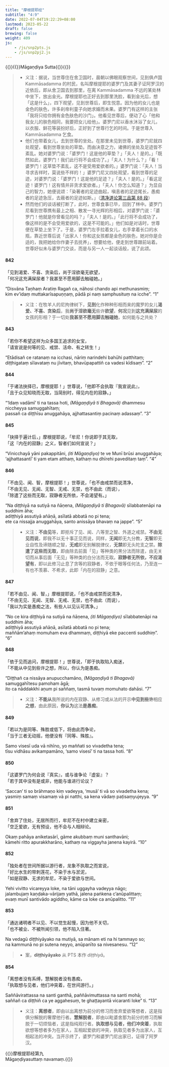 ```yaml
---
title: "摩根提耶经"
subtitle: "4:9"
date: 2022-07-04T19:22:29+08:00
lastmod: 2023-05-22
draft: false
brewing: false
weight: 409
js:
    - /js/snp2pts.js
    - /js/snp2pj2.js
---
```



{{<subtitle>}}{{<suttalink src="snp4.9">}}Māgaṇḍiya Sutta{{</suttalink>}}{{</subtitle>}}

> - 义注：据说，当世尊住在舍卫国时，晨朝以佛眼观察世间，见到俱卢国 Kammāsadamma 的村民，名叫摩根提耶的婆罗门及其妻子证阿罗汉的近依后，即从舍卫国去到那里，在离 Kammāsadamma 不远的某处林中坐下，放出金光。摩根提耶也正好去到那里洗脸，看到金光后，想「这是什么」，四下观望，见到世尊后，即生悦意。因为他的女儿也是金色的肤色，许多刹帝利童子向她求婚而未果。婆罗门有这样的主张「我将只给你拥有金色肤色的沙门」。他看见世尊后，便动了心「他和我女儿的肤色相同，我要把女儿给他」。婆罗门尼以香水沐浴了女儿，以衣服、鲜花等装扮好后，正好到了世尊行乞的时间。于是世尊入 Kammāsadamma 乞食。
> - 他们也带着女儿，去到世尊的坐处。在那里未见到世尊，婆罗门尼就四处观望，看到世尊坐处的草垫。而由决意之力，诸佛的坐处及足迹皆不紊乱。她对婆罗门说：「婆罗门！这是他的草垫？」「夫人！是的。」「既然如此，婆罗门！我们此行将不会成功了。」「夫人！为什么？」「看！婆罗门！这草垫不紊乱，这不是受用爱欲者的。」婆罗门说：「夫人！当寻求吉祥时，莫说些不祥的！」婆罗门尼又四处观望，看到世尊的足迹，对婆罗门说：「婆罗门！这是他的足迹？」「夫人！是的。」「看这足迹！婆罗门！这有情并非贪求爱欲者。」「夫人！你怎么知道？」为显自己的智力，她便说颂：「染著者的足迹曲起，嗔恚者的足迹尾长，愚痴者的足迹急压，去蔽者的足迹如斯。」（[清净道论第三品第 88 段](/visuddhimagga/03/#88)）
> - 然而他们的谈话被打断了，此时，世尊食事已毕，回到了林中。婆罗门尼看到世尊携有最上之相、散发一寻光辉的形相后，对婆罗门说：「婆罗门！他就是你曾看见的吗？」「夫人！是的。」「此行将不会成功了，像这样的是不会受用爱欲的，这是不可能的。」他们如是对话时，世尊便在草垫上坐下了。于是，婆罗门左手拉着女儿，右手拿着长口的水瓶，靠近世尊后说「出家人！你和这女孩都是金色的肤色，她对你是合适的，我把她给你作妻子去抚养」，想要给他，便走到世尊跟前站着。世尊好似未与婆罗门交谈，而是与另一人一起谈话般，说了此颂。

#### 842

「见到渴爱、不喜、贪染后，尚于淫欲毫无欲望，  
「何况这充满屎尿者？我甚至不愿用脚去触碰她。」

“Disvāna Taṇhaṃ Aratiṃ Ragañ ca, nāhosi chando api methunasmiṃ;  
kim ev’idaṃ muttakarīsapuṇṇaṃ, pādā pi naṃ samphusituṃ na icche”. <q>1</q>

> - 义注：在牧羊人的尼拘律树下，**见到**化作种种形相而来的魔罗的女儿**渴爱、不喜、贪染后**，我**尚于淫欲毫无**些许**欲望**，**何况**见到**这充满屎尿**的女孩的形相？于一切处**我甚至不愿用脚去触碰她**，如何能与之共处？

#### 843

「若你不希望这样为众多国王追求的女宝，  
「请宣说是何等的见、戒禁、活命、有之转生！」

“Etādisañ ce ratanaṃ na icchasi, nāriṃ narindehi bahūhi patthitaṃ;  
diṭṭhigataṃ sīlavataṃ nu jīvitaṃ, bhavūpapattiñ ca vadesi kīdisaṃ”. <q>2</q>

#### 844

「于诸法抉择已，摩根提耶！」世尊说，「他即不会执取『我宣说此』，  
「且于众见知晓而无取，当简别时，得见内在的寂静。」

“‘Idaṃ vadāmī’ ti na tassa hoti, <i>(Māgaṇḍiyā ti Bhagavā)</i> dhammesu niccheyya samuggahītaṃ;  
passañ ca diṭṭhīsu anuggahāya, ajjhattasantiṃ pacinaṃ adassaṃ”. <q>3</q>

#### 845

「抉择于遍计后，」摩根提耶说，「牟尼！你说即于其无取，  
「这『内在的寂静』之义，智者们如何宣说？」

“Vinicchayā yāni pakappitāni, <i>(iti Māgaṇḍiyo)</i> te ve Munī brūsi anuggahāya;  
‘ajjhattasantī’ ti yam etam atthaṃ, kathaṃ nu dhīrehi paveditaṃ taṃ”. <q>4</q>

#### 846

「不由见、闻、智，摩根提耶！」世尊说，「也不由戒禁而说清净，  
「不由无见、无闻、无智、无戒、无禁，也不由此（而说），  
「除遣了这些而无取，寂静者无所依，不会渴望有。」

“Na diṭṭhiyā na sutiyā na ñāṇena, <i>(Māgaṇḍiyā ti Bhagavā)</i> sīlabbatenāpi na suddhim āha;  
adiṭṭhiyā assutiyā añāṇā, asīlatā abbatā no pi tena;  
ete ca nissajja anuggahāya, santo anissāya bhavaṃ na jappe”. <q>5</q>

> - 义注：**不由见**等，即拒斥了见、闻、八等至之智、外道之戒禁。**不由无见而说**，即我不以无十事正见而说，同样，**无闻**即无九分教，**无智**即无业自性及谛随顺之智，**无戒**即无别解脱律仪，**无禁**即无头陀支之禁。**除遣了这些而无取**，即由除去前面「见」等种类的黑分法而除遣，由无关切而从事后面「无见」等种类的白分法而无取。**寂静者无所依，不应渴望有**，即以此修习止息了贪等的寂静者，不依于眼等任何法，乃至连一有也不羡慕、不希求，此即「内在的寂静」之意。

#### 847

「若不由见、闻、智，」摩根提耶说，「也不由戒禁而说清净，  
「不由无见、无闻、无智、无戒、无禁，也不由此（而说），  
「我以为实是愚痴之法，有些人以见认可清净。」

“No ce kira diṭṭhiyā na sutiyā na ñāṇena, <i>(iti Māgaṇḍiyo)</i> sīlabbatenāpi na suddhim āha;  
adiṭṭhiyā assutiyā añāṇā, asīlatā abbatā no pi tena;  
maññām’ahaṃ momuham eva dhammaṃ, diṭṭhiyā eke paccenti suddhiṃ”. <q>6</q>

#### 848

「依于见而追问，摩根提耶！」世尊说，「即于执取陷入痴迷，  
「不能从中见到些许之想，所以，你认为是愚痴。

“Diṭṭhañ ca nissāya anupucchamāno, <i>(Māgaṇḍiyā ti Bhagavā)</i> samuggahītesu pamoham āgā;  
ito ca nāddakkhi aṇum pi saññaṃ, tasmā tuvaṃ momuhato dahāsi. <q>7</q>

> - 义注：**不能从**我所说的内在寂静、从修习或从法的开示**中见到些许**相应**之想**，由此原因，**你认为**这法**是愚痴**。

#### 849

「若以为是同等、殊胜或低下，将由此而争论，  
「当于三者无动摇，他便没有『同等、殊胜』。

Samo visesī uda vā nihīno, yo maññati so vivadetha tena;  
tīsu vidhāsu avikampamāno, ‘samo visesī’ ti na tassa hoti. <q>8</q>

#### 850

「这婆罗门为何会说『真实』，或与谁争论『虚妄』？  
「若于其中没有是或非，他能与谁进行论议？

‘Saccan’ ti so brāhmaṇo kiṃ vadeyya, ‘musā’ ti vā so vivadetha kena;  
yasmiṃ samaṃ visamaṃ vā pi natthi, sa kena vādaṃ paṭisaṃyujeyya. <q>9</q>

#### 851

「舍弃了住处，无居所而行，牟尼不在村中建立亲密，  
「空乏爱欲，无有预设，他不会与人相辩论。

Okaṃ pahāya aniketasārī, gāme akubbaṃ muni santhavāni;  
kāmehi ritto apurakkharāno, kathaṃ na viggayha janena kayirā. <q>10</q>

#### 852

「独处者在世间所据以游行者，龙象不执取之而宣说，  
「好比水生的带刺莲花，不染于水与淤泥，  
「如是寂静、无求的牟尼，不染于爱欲与世间。

Yehi vivitto vicareyya loke, na tāni uggayha vadeyya nāgo;  
jalambujaṃ kaṇḍaka-vārijaṃ yathā, jalena paṅkena c’anūpalittaṃ;  
evaṃ munī santivādo agiddho, kāme ca loke ca anūpalitto. <q>11</q>

#### 853

「通达诸明者不以见、不以觉生起慢，因为他不关切，  
「也不被业、不被所闻引领，他不陷入住著。

Na vedagū diṭṭhiyāyako na mutiyā, sa mānam eti na hi tammayo so;  
na kammunā no pi sutena neyyo, anūpanīto sa nivesanesu. <q>12</q>

> - 案，**diṭṭhiyāyako** 从 PTS 本作 *diṭṭhiyā*。

#### 854

「离想者没有系缚，慧解脱者没有愚痴，  
「执取想与见者，他们冲突着，在世间游行。」

Saññāvirattassa na santi ganthā, paññāvimuttassa na santi mohā;  
saññañ ca diṭṭhiñ ca ye aggahesuṃ, te ghaṭṭayantā vicaranti loke” ti. <q>13</q>

> - 义注：**离想者**，即由以出离想为前分的修习而舍弃爱欲等想者，这是指俱分解脱的奢摩他行者。**慧解脱者**，即由以毗婆舍那为前分的修习而解脱于一切烦恼者，这是指纯观行者。**执取想与见者，他们冲突着**，执取欲想等想者多为在家人，互相起爱欲的冲突，执取见者多为出家人，互相起法的冲突。当开示终了，婆罗门和婆罗门尼出家已，证得了阿罗汉。


{{<eof>}}摩根提耶经第九<br><span class="pi">Māgaṇḍiyasuttaṃ navamaṃ.</span>{{</eof>}}